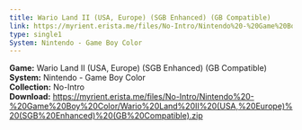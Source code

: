 ```yaml
---
title: Wario Land II (USA, Europe) (SGB Enhanced) (GB Compatible)
link: https://myrient.erista.me/files/No-Intro/Nintendo%20-%20Game%20Boy%20Color/Wario%20Land%20II%20(USA,%20Europe)%20(SGB%20Enhanced)%20(GB%20Compatible).zip
type: single1
System: Nintendo - Game Boy Color
---
```

<b>Game:</b> Wario Land II (USA, Europe) (SGB Enhanced) (GB Compatible)<br>
<b>System:</b> Nintendo - Game Boy Color<br>
<b>Collection:</b> No-Intro<br>
<b>Download:</b> https://myrient.erista.me/files/No-Intro/Nintendo%20-%20Game%20Boy%20Color/Wario%20Land%20II%20(USA,%20Europe)%20(SGB%20Enhanced)%20(GB%20Compatible).zip